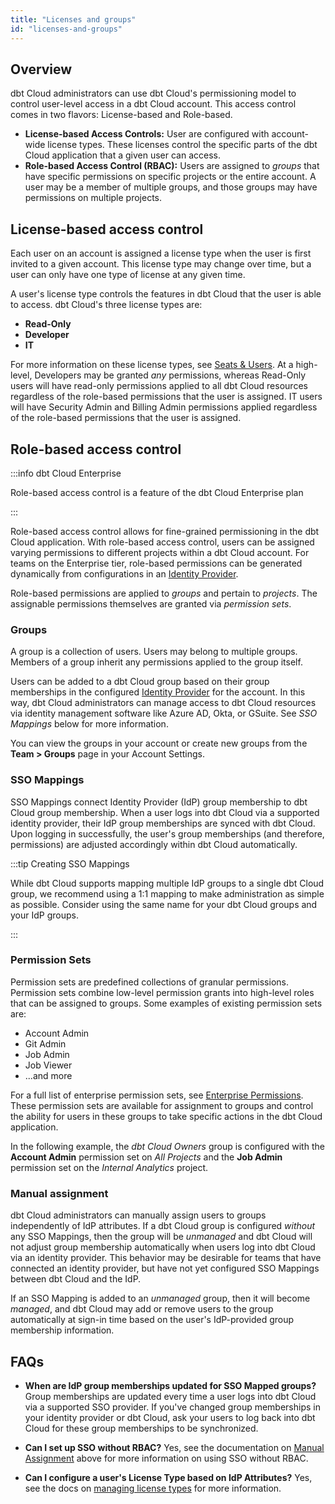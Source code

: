 ```yaml
---
title: "Licenses and groups"
id: "licenses-and-groups"
---
```


## Overview

dbt Cloud administrators can use dbt Cloud's permissioning model to control
user-level access in a dbt Cloud account. This access control comes in two flavors:
License-based and Role-based.

- **License-based Access Controls:** User are configured with account-wide
  license types. These licenses control the specific parts of the dbt Cloud application
  that a given user can access.
- **Role-based Access Control (RBAC):** Users are assigned to _groups_ that have
  specific permissions on specific projects or the entire account. A user may be
  a member of multiple groups, and those groups may have permissions on multiple
  projects.

## License-based access control

Each user on an account is assigned a license type when the user is first
invited to a given account. This license type may change over time, but a
user can only have one type of license at any given time.

A user's license type controls the features in dbt Cloud that the user is able
to access. dbt Cloud's three license types are:
 - **Read-Only**
 - **Developer**
 - **IT**

For more information on these license types, see [Seats & Users](/docs/cloud/manage-access/seats-and-users).
At a high-level, Developers may be granted _any_ permissions, whereas Read-Only
users will have read-only permissions applied to all dbt Cloud resources
regardless of the role-based permissions that the user is assigned. IT users will have Security Admin and Billing Admin permissions applied regardless of the role-based permissions that the user is assigned.

## Role-based access control

:::info dbt Cloud Enterprise

Role-based access control is a feature of the dbt Cloud Enterprise plan

:::

Role-based access control allows for <Term id="grain">fine-grained</Term> permissioning in the dbt Cloud
application. With role-based access control, users can be assigned varying
permissions to different projects within a dbt Cloud account. For teams on the
Enterprise tier, role-based permissions can be generated dynamically from
configurations in an [Identity Provider](sso-overview).

Role-based permissions are applied to _groups_ and pertain to _projects_. The
assignable permissions themselves are granted via _permission sets_.


### Groups

A group is a collection of users. Users may belong to multiple groups. Members
of a group inherit any permissions applied to the group itself.

Users can be added to a dbt Cloud group based on their group memberships in the
configured [Identity Provider](sso-overview) for the account. In this way, dbt
Cloud administrators can manage access to dbt Cloud resources via identity
management software like Azure AD, Okta, or GSuite. See _SSO Mappings_ below for
more information.

You can view the groups in your account or create new groups from the **Team > Groups**
page in your Account Settings.

<Lightbox
    src="/img/docs/dbt-cloud/dbt-cloud-enterprise/access-control/group-list.png"
    title="Viewing a list of groups in the Account Settings page."
/>


### SSO Mappings

SSO Mappings connect Identity Provider (IdP) group membership to dbt Cloud group
membership. When a user logs into dbt Cloud via a supported identity provider,
their IdP group memberships are synced with dbt Cloud. Upon logging in
successfully, the user's group memberships (and therefore, permissions) are
adjusted accordingly within dbt Cloud automatically.

:::tip Creating SSO Mappings

While dbt Cloud supports mapping multiple IdP groups to a single dbt Cloud
group, we recommend using a 1:1 mapping to make administration as simple as
possible. Consider using the same name for your dbt Cloud groups and your IdP
groups.

:::


### Permission Sets

Permission sets are predefined collections of granular permissions. Permission
sets combine low-level permission grants into high-level roles that can be
assigned to groups. Some examples of existing permission sets are:
 - Account Admin
 - Git Admin
 - Job Admin
 - Job Viewer
 - ...and more

For a full list of enterprise permission sets, see [Enterprise Permissions](/docs/cloud/manage-access/enterprise-permissions).
These permission sets are available for assignment to groups and control the ability
for users in these groups to take specific actions in the dbt Cloud application.

In the following example, the _dbt Cloud Owners_ group is configured with the
**Account Admin** permission set on _All Projects_ and the **Job Admin** permission
set on the _Internal Analytics_ project.

<Lightbox
    src="/img/docs/dbt-cloud/dbt-cloud-enterprise/access-control/group-permissions.png"
    title="Configuring permissions for the Admins group"
/>


### Manual assignment

dbt Cloud administrators can manually assign users to groups independently of
IdP attributes. If a dbt Cloud group is configured _without_ any
SSO Mappings, then the group will be _unmanaged_ and dbt Cloud will not adjust
group membership automatically when users log into dbt Cloud via an identity
provider. This behavior may be desirable for teams that have connected an identity
provider, but have not yet configured SSO Mappings between dbt Cloud and the
IdP.

If an SSO Mapping is added to an _unmanaged_ group, then it will become
_managed_, and dbt Cloud may add or remove users to the group automatically at
sign-in time based on the user's IdP-provided group membership information.


## FAQs
- **When are IdP group memberships updated for SSO Mapped groups?** Group memberships
  are updated every time a user logs into dbt Cloud via a supported SSO provider. If
  you've changed group memberships in your identity provider or dbt Cloud, ask your
  users to log back into dbt Cloud for these group memberships to be synchronized.

- **Can I set up SSO without RBAC?** Yes, see the documentation on
  [Manual Assignment](#manual-assignment) above for more information on using
  SSO without RBAC.

- **Can I configure a user's License Type based on IdP Attributes?** Yes, see
  the docs on [managing license types](/docs/cloud/manage-access/seats-and-users#managing-license-types)
  for more information.
